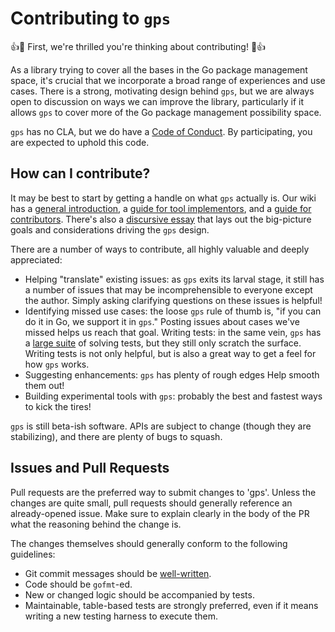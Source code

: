 # Contributing to `gps`

:+1::tada: First, we're thrilled you're thinking about contributing! :tada::+1:

As a library trying to cover all the bases in the Go package management space,
it's crucial that we incorporate a broad range of experiences and use cases.
There is a strong, motivating design behind `gps`, but we are always open to
discussion on ways we can improve the library, particularly if it allows `gps`
to cover more of the Go package management possibility space.

`gps` has no CLA, but we do have a [Code of Conduct](https://github.com/sdboyer/gps/blob/master/CODE_OF_CONDUCT.md). By
participating, you are expected to uphold this code.

## How can I contribute?

It may be best to start by getting a handle on what `gps` actually is. Our
wiki has a [general introduction](https://github.com/sdboyer/vsolver/wiki/Introduction-to-gps), a
[guide for tool implementors](https://github.com/sdboyer/vsolver/wiki/gps-for-Implementors), and
a [guide for contributors](https://github.com/sdboyer/vsolver/wiki/gps-for-contributors).
There's also a [discursive essay](https://medium.com/@sdboyer/so-you-want-to-write-a-package-manager-4ae9c17d9527)
that lays out the big-picture goals and considerations driving the `gps` design.

There are a number of ways to contribute, all highly valuable and deeply
appreciated:

* Helping "translate" existing issues: as `gps` exits its larval stage, it still
  has a number of issues that may be incomprehensible to everyone except the
  author. Simply asking clarifying questions on these issues is helpful!
* Identifying missed use cases: the loose `gps` rule of thumb is, "if you can do
  it in Go, we support it in `gps`." Posting issues about cases we've missed
  helps us reach that goal.
  Writing tests: in the same vein, `gps` has a [large suite](https://github.com/sdboyer/gps/blob/master/CODE_OF_CONDUCT.md) of solving tests, but
  they still only scratch the surface. Writing tests is not only helpful, but is
  also a great way to get a feel for how `gps` works.
* Suggesting enhancements: `gps` has plenty of rough edges Help smooth them out!
* Building experimental tools with `gps`: probably the best and fastest ways to
  kick the tires!

`gps` is still beta-ish software. APIs are subject to change (though they are
stabilizing), and there are plenty of bugs to squash.

## Issues and Pull Requests

Pull requests are the preferred way to submit changes to 'gps'. Unless the
changes are quite small, pull requests should generally reference an
already-opened issue. Make sure to explain clearly in the body of the PR what
the reasoning behind the change is.

The changes themselves should generally conform to the following guidelines:

* Git commit messages should be [well-written](http://chris.beams.io/posts/git-commit/#seven-rules).
* Code should be `gofmt`-ed.
* New or changed logic should be accompanied by tests.
* Maintainable, table-based tests are strongly preferred, even if it means
  writing a new testing harness to execute them.
